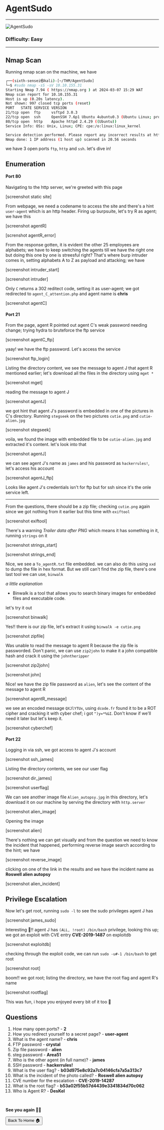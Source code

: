 # AgentSudo

***
![AgentSudo](https://tryhackme-images.s3.amazonaws.com/room-icons/aedc6b66c222e15ff740c282a0c3f44e.png)

### Difficulty: Easy

***

## Nmap Scan

Running nmap scan on the machine, we have

```bash
┌──(sixth-sensei㉿kali)-[~/THM/AgentSudo]
└─$ #sudo nmap -sS -sV 10.10.155.31
Starting Nmap 7.94 ( https://nmap.org ) at 2024-03-07 15:29 WAT
Nmap scan report for 10.10.155.31
Host is up (0.20s latency).
Not shown: 997 closed tcp ports (reset)
PORT   STATE SERVICE VERSION
21/tcp open  ftp     vsftpd 3.0.3
22/tcp open  ssh     OpenSSH 7.6p1 Ubuntu 4ubuntu0.3 (Ubuntu Linux; protocol 2.0)
80/tcp open  http    Apache httpd 2.4.29 ((Ubuntu))
Service Info: OSs: Unix, Linux; CPE: cpe:/o:linux:linux_kernel

Service detection performed. Please report any incorrect results at https://nmap.org/submit/ .
Nmap done: 1 IP address (1 host up) scanned in 20.56 seconds

```
we have 3 open ports `ftp`, `http` and `ssh`. let's dive in!

## Enumeration

#### Port 80

Navigating to the http server, we're greeted with this page

[screenshot static site]

From webpage, we need a codename to access the site and there's a hint `user-agent` which is an http header. Firing up burpsuite, let's try R as agent; we have this

[screenshot agentR]

[screnshot agentR_error]

From the response gotten, it is evident the other 25 employees are alphabets; we have to keep switching the agents till we have the right one but doing this one by one is streesful right? That's where burp intruder comes in, setting alphabets A to Z as payload and attacking; we have

[screenshot intruder_start]

[screenshot intruder]

Only `C` returns a 302 reditect code, setting it as user-agent; we got redirected to `agent_C_attention.php` and agent name is **chris**

[screenshot agentC]

#### Port 21

From the page, agent R pointed out agent C's weak password needing change; trying hydra to bruteforce the ftp service

[screenshot agentC_ftp]

yaay! we have the ftp password. Let's access the service

[screenshot ftp_login]

Listing the directory content, we see the message to agent J that agent R mentioned earlier; let's download all the files in the directory using `mget *`

[screenshot mget]

reading the message to agent J

[screenshot agentJ]

we got hint that agent J's password is embedded in one of the pictures in C's directory. Running `stegseek` on the two pictures `cutie.png` and `cutie-alien.jpg`

[screenshot stegseek]

voila, we found the image with embedded file to be `cutie-alien.jpg` and extracted it's content. let's look into that

[screenshot agentJ]

we can see agent J's name as `james` and his password as `hackerrules!`, let's access his account

[screenshot agentJ_ftp]

Looks like agent J's credentials isn't for ftp but for ssh since it's the onle service left.

***

From the questions, there should be a zip file; checking `cutie.png` again since we got nothing from it earlier but this time with `exiftool`

[screenshot exiftool]

There's a warning _Trailer data after PNG_ which means it has something in it, running `strings` on it

[screenshot strings_start]

[screenshot strings_end]

Nice, we see a `To_agentR.txt` file embedded. we can also do this using `xxd` to dump the file in hex format. But we still can't find the zip file, there's one last tool we can use, `binwalk`

_a little explanation_

- Binwalk is a tool that allows you to search binary images for embedded files and executable code.

let's try it out

[screenshot binwalk]

Yes!! there is our zip file, let's extract it using `binwalk -e cutie.png`

[screenshot zipfile]

Was unable to read the message to agent R because the zip file is passworded. Don't panic, we can use `zip2john` to make it a john compatible hash and crack it using the `johntheripper`

[screenshot zip2john]

[screenshot john]

Nice! we have the zip file password as `alien`, let's see the content of the message to agent R

[screenshot agentR_message]

we see an encoded message `QXJlYTUx`, using `dcode.fr` found it to be a ROT cipher and cracking it with cyber chef; i got `")y=*%&I`. Don't know if we'll need it later but let's keep it.

[screenshot cyberchef]

#### Port 22

Logging in via ssh, we got access to agent J's account

[screenshot ssh_james]

Listing the directory contents, we see our user flag

[screenshot dir_james]

[screenshot userflag]

We can see another image file `Alien_autopsy.jpg` in this directory, let's download it on our machine by serving the directory with `http.server`

[screenshot alien_image]

Opening the image

[screenshot alien]

There's nothing we can get visually and from the question we need to know the incident that happened, performing reverse image search according to the hint; we have

[screenshot reverse_image]

clicking on one of the link in the results and we have the incident name as **Roswell alien autopsy**

[screenshot alien_incident]

## Privilege Escalation

Now let's get root, running `sudo -l` to see the sudo privileges agent J has

[screenshot james_sudo]

Interesting 🤠!! agent J has `(ALL, !root) /bin/bash` privilege, looking this up; we got an exploit with CVE entry **CVE-2019-1487** on exploitdb

[screenshot exploitdb]

checking through the exploit code, we can run `sudo -u#-1 /bin/bash` to get root

[screenshot root]

boom!! we got root; listing the directory, we have the root flag and agent R's name

[screenshot rootflag]

This was fun, i hope you enjoyed every bit of it too 🦾



## Questions

1.  How many open ports? - **2**
2.  How you redirect yourself to a secret page? - **user-agent**
3.  What is the agent name? - **chris**
4.  FTP password - **crystal**
5.  Zip file password - **alien**
6.  steg password - **Area51**
7.  Who is the other agent (in full name)? - **james**
8.  SSH password - **hackerrules!**
9.  What is the user flag? - **b03d975e8c92a7c04146cfa7a5a313c7**
10. What is the incident of the photo called? - **Roswell alien autopsy**
11. CVE number for the escalation - **CVE-2019-14287**
12. What is the root flag? - **b53a02f55b57d4439e3341834d70c062**
13. Who is Agent R? - **DesKel**

<br>

**See you again 👋🏽**


<button onclick="window.location.href='https://sixth-sensei.github.io';">Back To Home 🏠</button>
